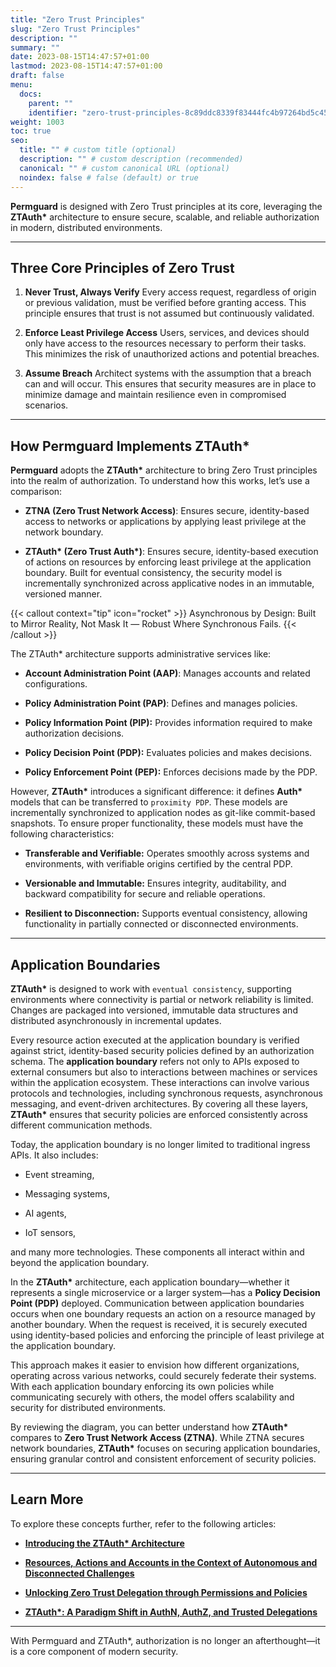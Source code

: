```yaml
---
title: "Zero Trust Principles"
slug: "Zero Trust Principles"
description: ""
summary: ""
date: 2023-08-15T14:47:57+01:00
lastmod: 2023-08-15T14:47:57+01:00
draft: false
menu:
  docs:
    parent: ""
    identifier: "zero-trust-principles-8c89ddc8339f83444fc4b97264bd5c45"
weight: 1003
toc: true
seo:
  title: "" # custom title (optional)
  description: "" # custom description (recommended)
  canonical: "" # custom canonical URL (optional)
  noindex: false # false (default) or true
---
```


**Permguard** is designed with Zero Trust principles at its core, leveraging the **ZTAuth\*** architecture to ensure secure, scalable, and reliable authorization in modern, distributed environments.

---

## Three Core Principles of Zero Trust

1. **Never Trust, Always Verify**
   Every access request, regardless of origin or previous validation, must be verified before granting access. This principle ensures that trust is not assumed but continuously validated.

2. **Enforce Least Privilege Access**
   Users, services, and devices should only have access to the resources necessary to perform their tasks. This minimizes the risk of unauthorized actions and potential breaches.

3. **Assume Breach**
   Architect systems with the assumption that a breach can and will occur. This ensures that security measures are in place to minimize damage and maintain resilience even in compromised scenarios.

---

## How Permguard Implements ZTAuth\*

**Permguard** adopts the **ZTAuth\*** architecture to bring Zero Trust principles into the realm of authorization. To understand how this works, let’s use a comparison:

- **ZTNA (Zero Trust Network Access)**: Ensures secure, identity-based access to networks or applications by applying least privilege at the network boundary.

- **ZTAuth\* (Zero Trust Auth\*)**: Ensures secure, identity-based execution of actions on resources by enforcing least privilege at the application boundary. Built for eventual consistency, the security model is incrementally synchronized across applicative nodes in an immutable, versioned manner.

{{< callout context="tip" icon="rocket" >}}
Asynchronous by Design: Built to Mirror Reality, Not Mask It — Robust Where Synchronous Fails.
{{< /callout >}}

The ZTAuth\* architecture supports administrative services like:

- **Account Administration Point (AAP)**: Manages accounts and related configurations.

- **Policy Administration Point (PAP)**: Defines and manages policies.

- **Policy Information Point (PIP):** Provides information required to make authorization decisions.

- **Policy Decision Point (PDP):** Evaluates policies and makes decisions.

- **Policy Enforcement Point (PEP):** Enforces decisions made by the PDP.

However, **ZTAuth\*** introduces a significant difference: it defines **Auth\*** models that can be transferred to `proximity PDP`.
These models are incrementally synchronized to application nodes as git-like commit-based snapshots. To ensure proper functionality, these models must have the following characteristics:

- **Transferable and Verifiable:** Operates smoothly across systems and environments, with verifiable origins certified by the central PDP.

- **Versionable and Immutable:** Ensures integrity, auditability, and backward compatibility for secure and reliable operations.

- **Resilient to Disconnection:** Supports eventual consistency, allowing functionality in partially connected or disconnected environments.

---

## Application Boundaries

**ZTAuth\*** is designed to work with `eventual consistency`, supporting environments where connectivity is partial or network reliability is limited. Changes are packaged into versioned, immutable data structures and distributed asynchronously in incremental updates.

Every resource action executed at the application boundary is verified against strict, identity-based security policies defined by an authorization schema. The **application boundary** refers not only to APIs exposed to external consumers but also to interactions between machines or services within the application ecosystem. These interactions can involve various protocols and technologies, including synchronous requests, asynchronous messaging, and event-driven architectures. By covering all these layers, **ZTAuth\*** ensures that security policies are enforced consistently across different communication methods.

Today, the application boundary is no longer limited to traditional ingress APIs. It also includes:

- Event streaming,

- Messaging systems,

- AI agents,

- IoT sensors,

and many more technologies. These components all interact within and beyond the application boundary.

In the **ZTAuth\*** architecture, each application boundary—whether it represents a single microservice or a larger system—has a **Policy Decision Point (PDP)** deployed. Communication between application boundaries occurs when one boundary requests an action on a resource managed by another boundary. When the request is received, it is securely executed using identity-based policies and enforcing the principle of least privilege at the application boundary.

This approach makes it easier to envision how different organizations, operating across various networks, could securely federate their systems. With each application boundary enforcing its own policies while communicating securely with others, the model offers scalability and security for distributed environments.

By reviewing the diagram, you can better understand how **ZTAuth\*** compares to **Zero Trust Network Access (ZTNA)**. While ZTNA secures network boundaries, **ZTAuth\*** focuses on securing application boundaries, ensuring granular control and consistent enforcement of security policies.

---

## Learn More

To explore these concepts further, refer to the following articles:

- [**Introducing the ZTAuth\* Architecture**](https://medium.com/ztauth/introducing-the-ztauth-architecture-8d220ba008d1)

- [**Resources, Actions and Accounts in the Context of Autonomous and Disconnected Challenges**](https://medium.com/ztauth/resources-actions-andaccounts-in-the-context-of-autonomous-and-disconnected-challenges-b261d37cb28a)

- [**Unlocking Zero Trust Delegation through Permissions and Policies**](https://medium.com/ztauth/unlocking-zero-trust-delegation-through-permissions-and-policies-f2952f56f79b)

- [**ZTAuth\*: A Paradigm Shift in AuthN, AuthZ, and Trusted Delegations**](https://medium.com/ztauth/ztauth-a-paradigm-shift-in-authn-authz-and-trusted-delegations-029801de8b0b)

---

With Permguard and ZTAuth\*, authorization is no longer an afterthought—it is a core component of modern security.
